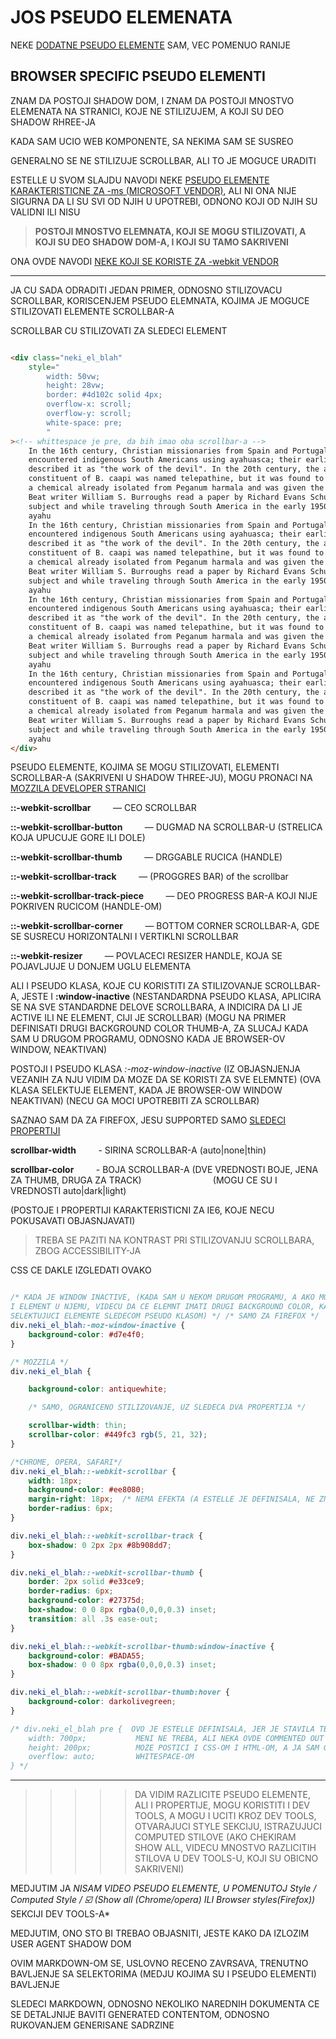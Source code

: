 # JOS PSEUDO ELEMENATA

NEKE [DODATNE PSEUDO ELEMENTE](./7.%20BEFORE,%20AFTER%20AND%20GENERATED%20CONTENT.md#dodatni-pseudo-elementi) SAM, VEC POMENUO RANIJE

## BROWSER SPECIFIC PSEUDO ELEMENTI

ZNAM DA POSTOJI SHADOW DOM, I ZNAM DA POSTOJI MNOSTVO ELEMENATA NA STRANICI, KOJE NE STILIZUJEM, A KOJI SU DEO SHADOW RHREE-JA

KADA SAM UCIO WEB KOMPONENTE, SA NEKIMA SAM SE SUSREO

GENERALNO SE NE STILIZUJE SCROLLBAR, ALI TO JE MOGUCE URADITI

ESTELLE U SVOM SLAJDU NAVODI NEKE [PSEUDO ELEMENTE KARAKTERISTICNE ZA -ms (MICROSOFT VENDOR)](https://estelle.github.io/cssmastery/selectors/#slide92), ALI NI ONA NIJE SIGURNA DA LI SU SVI OD NJIH U UPOTREBI, ODNONO KOJI OD NJIH SU VALIDNI ILI NISU

>**POSTOJI MNOSTVO ELEMNATA, KOJI SE MOGU STILIZOVATI, A KOJI SU DEO SHADOW DOM-A, I KOJI SU TAMO SAKRIVENI**

ONA OVDE NAVODI [NEKE KOJI SE KORISTE ZA -webkit VENDOR](https://estelle.github.io/cssmastery/selectors/#slide93)

****

JA CU SADA ODRADITI JEDAN PRIMER, ODNOSNO STILIZOVACU SCROLLBAR, KORISCENJEM PSEUDO ELEMNATA, KOJIMA JE MOGUCE STILIZOVATI ELEMENTE SCROLLBAR-A

SCROLLBAR CU STILIZOVATI ZA SLEDECI ELEMENT

```HTML

<div class="neki_el_blah"
    style="
        width: 50vw;
        height: 28vw;
        border: #4d102c solid 4px;
        overflow-x: scroll;
        overflow-y: scroll;
        white-space: pre;
        "
><!-- whittespace je pre, da bih imao oba scrollbar-a -->
    In the 16th century, Christian missionaries from Spain and Portugal first
    encountered indigenous South Americans using ayahuasca; their earliest reports
    described it as "the work of the devil". In the 20th century, the active chemical
    constituent of B. caapi was named telepathine, but it was found to be identical to
    a chemical already isolated from Peganum harmala and was given the name harmine.
    Beat writer William S. Burroughs read a paper by Richard Evans Schultes on the
    subject and while traveling through South America in the early 1950s sought out
    ayahu
    In the 16th century, Christian missionaries from Spain and Portugal first
    encountered indigenous South Americans using ayahuasca; their earliest reports
    described it as "the work of the devil". In the 20th century, the active chemical
    constituent of B. caapi was named telepathine, but it was found to be identical to
    a chemical already isolated from Peganum harmala and was given the name harmine.
    Beat writer William S. Burroughs read a paper by Richard Evans Schultes on the
    subject and while traveling through South America in the early 1950s sought out
    ayahu
    In the 16th century, Christian missionaries from Spain and Portugal first
    encountered indigenous South Americans using ayahuasca; their earliest reports
    described it as "the work of the devil". In the 20th century, the active chemical
    constituent of B. caapi was named telepathine, but it was found to be identical to
    a chemical already isolated from Peganum harmala and was given the name harmine.
    Beat writer William S. Burroughs read a paper by Richard Evans Schultes on the
    subject and while traveling through South America in the early 1950s sought out
    ayahu
    In the 16th century, Christian missionaries from Spain and Portugal first
    encountered indigenous South Americans using ayahuasca; their earliest reports
    described it as "the work of the devil". In the 20th century, the active chemical
    constituent of B. caapi was named telepathine, but it was found to be identical to
    a chemical already isolated from Peganum harmala and was given the name harmine.
    Beat writer William S. Burroughs read a paper by Richard Evans Schultes on the
    subject and while traveling through South America in the early 1950s sought out
    ayahu
</div>

```

PSEUDO ELEMENTE, KOJIMA SE MOGU STILIZOVATI, ELEMENTI SCROLLBAR-A (SAKRIVENI U SHADOW THREE-JU), MOGU PRONACI NA [MOZZILA DEVELOPER STRANICI](https://developer.mozilla.org/en-US/docs/Web/CSS/::-webkit-scrollbar#CSS_Scrollbar_Selectors)

**::-webkit-scrollbar** &nbsp; &nbsp; &nbsp; &nbsp; — CEO SCROLLBAR

**::-webkit-scrollbar-button** &nbsp; &nbsp; &nbsp; &nbsp; — DUGMAD NA SCROLLBAR-U (STRELICA KOJA UPUCUJE GORE ILI DOLE)

**::-webkit-scrollbar-thumb** &nbsp; &nbsp; &nbsp; &nbsp; — DRGGABLE RUCICA (HANDLE)

**::-webkit-scrollbar-track** &nbsp; &nbsp; &nbsp; &nbsp; —  (PROGGRES BAR) of the scrollbar

**::-webkit-scrollbar-track-piece** &nbsp; &nbsp; &nbsp; &nbsp; — DEO PROGRESS BAR-A KOJI NIJE POKRIVEN RUCICOM (HANDLE-OM)

**::-webkit-scrollbar-corner** &nbsp; &nbsp; &nbsp; &nbsp; — BOTTOM CORNER SCROLLBAR-A, GDE SE SUSRECU HORIZONTALNI I VERTIKLNI SCROLLBAR

**::-webkit-resizer** &nbsp; &nbsp; &nbsp; &nbsp; — POVLACECI RESIZER HANDLE, KOJA SE POJAVLJUJE U DONJEM UGLU ELEMENTA

ALI I PSEUDO KLASA, KOJE CU KORISTITI ZA STILIZOVANJE SCROLLBAR-A, JESTE I **:window-inactive** (NESTANDARDNA PSEUDO KLASA, APLICIRA SE NA SVE STANDARDNE DELOVE SCROLLBARA, A INDICIRA DA LI JE ACTIVE ILI NE ELEMENT, CIJI JE SCROLLBAR) (MOGU NA PRIMER DEFINISATI DRUGI BACKGROUND COLOR THUMB-A, ZA SLUCAJ KADA SAM U DRUGOM PROGRAMU, ODNOSNO KADA JE BROWSER-OV WINDOW, NEAKTIVAN)

POSTOJI I PSEUDO KLASA *:-moz-window-inactive* (IZ OBJASNJENJA VEZANIH ZA NJU VIDIM DA MOZE DA SE KORISTI ZA SVE ELEMNTE) (OVA KLASA SELEKTUJE ELEMENT, KADA JE BROWSER-OW WINDOW NEAKTIVAN) (NECU GA MOCI UPOTREBITI ZA SCROLLBAR)

SAZNAO SAM DA ZA FIREFOX, JESU SUPPORTED SAMO [SLEDECI PROPERTIJI](https://developer.mozilla.org/en-US/docs/Web/CSS/CSS_Scrollbars)

**scrollbar-width** &nbsp; &nbsp; &nbsp; &nbsp; - SIRINA SCROLLBAR-A  (auto|none|thin)

**scrollbar-color** &nbsp; &nbsp; &nbsp; &nbsp;  - BOJA SCROLLBAR-A   (DVE VREDNOSTI BOJE, JENA ZA THUMB, DRUGA ZA TRACK) &nbsp; &nbsp; &nbsp; &nbsp; &nbsp; &nbsp; &nbsp; &nbsp; &nbsp; &nbsp; &nbsp; &nbsp; &nbsp; &nbsp; (MOGU CE SU I VREDNOSTI auto|dark|light)

(POSTOJE I PROPERTIJI KARAKTERISTICNI ZA IE6, KOJE NECU POKUSAVATI OBJASNJAVATI)

> TREBA SE PAZITI NA KONTRAST PRI STILIZOVANJU SCROLLBARA, ZBOG ACCESSIBILITY-JA

CSS CE DAKLE IZGLEDATI OVAKO

```CSS

/* KADA JE WINDOW INACTIVE, (KADA SAM U NEKOM DRUGOM PROGRAMU, A AKO MOGU VIDETI BROWSER-OW WINDOW, 
I ELEMENT U NJEMU, VIDECU DA CE ELEMNT IMATI DRUGI BACKGROUND COLOR, KAO POSLEDICA STILA KOJI SAM ZADAO
SELEKTUJUCI ELEMENTE SLEDECOM PSEUDO KLASOM) */ /* SAMO ZA FIREFOX */
div.neki_el_blah:-moz-window-inactive {
    background-color: #d7e4f0;
}

/* MOZZILA */
div.neki_el_blah {

    background-color: antiquewhite;

    /* SAMO, OGRANICENO STILIZOVANJE, UZ SLEDECA DVA PROPERTIJA */

    scrollbar-width: thin;
    scrollbar-color: #449fc3 rgb(5, 21, 32);
}

/*CHROME, OPERA, SAFARI*/
div.neki_el_blah::-webkit-scrollbar {
    width: 18px;
    background-color: #ee8080;
    margin-right: 18px;  /* NEMA EFEKTA (A ESTELLE JE DEFINISALA, NE ZNAM ZASTO) */
    border-radius: 6px;
}

div.neki_el_blah::-webkit-scrollbar-track {
    box-shadow: 0 2px 2px #8b908dd7;
}

div.neki_el_blah::-webkit-scrollbar-thumb {
    border: 2px solid #e33ce9;
    border-radius: 6px;
    background-color: #27375d;
    box-shadow: 0 0 8px rgba(0,0,0,0.3) inset;
    transition: all .3s ease-out;
}

div.neki_el_blah::-webkit-scrollbar-thumb:window-inactive {
    background-color: #BADA55;
    box-shadow: 0 0 8px rgba(0,0,0,0.3) inset;
}

div.neki_el_blah::-webkit-scrollbar-thumb:hover {
    background-color: darkolivegreen;
}

/* div.neki_el_blah pre {  OVO JE ESTELLE DEFINISALA, JER JE STAVILA TEKST U pre TAG, DA BI IMALA SCROLLBAR
    width: 700px;           MENI NE TREBA, ALI NEKA OVDE COMMENTED OUT CODE-A, KAK OBI VIDEO DA SE ISTA STVAR
    height: 200px;          MOZE POSTICI I CSS-OM I HTML-OM, A JA SAM GORE KORISTIO CSS KAKO BI HANDLE-OVAO
    overflow: auto;         WHITESPACE-OM
} */

```

****

>>>>>DA VIDIM RAZLICITE PSEUDO ELEMENTE, ALI I PROPERTIJE, MOGU KORISTITI I DEV TOOLS, A MOGU I UCITI KROZ DEV TOOLS, OTVARAJUCI STYLE SEKCIJU, ISTRAZUJUCI COMPUTED STILOVE (AKO CHEKIRAM SHOW ALL, VIDECU MNOSTVO RAZLICITIH STILOVA U DEV TOOLS-U, KOJI SU OBICNO SAKRIVENI)

MEDJUTIM JA *NISAM VIDEO PSEUDO ELEMENTE, U POMENUTOJ **Style / Computed Style / :ballot_box_with_check: (Show all (Chrome/opera) ILI Browser styles*(Firefox))** SEKCIJI DEV TOOLS-A*

MEDJUTIM, ONO STO BI TREBAO OBJASNITI, JESTE KAKO DA IZLOZIM USER AGENT SHADOW DOM

OVIM MARKDOWN-OM SE, USLOVNO RECENO ZAVRSAVA, TRENUTNO BAVLJENJE SA SELEKTORIMA (MEDJU KOJIMA SU I PSEUDO ELEMENTI) BAVLJENJE

SLEDECI MARKDOWN, ODNOSNO NEKOLIKO NAREDNIH DOKUMENTA CE SE DETALJNIJE BAVITI GENERATED CONTENTOM, ODNOSNO RUKOVANJEM GENERISANE SADRZINE

